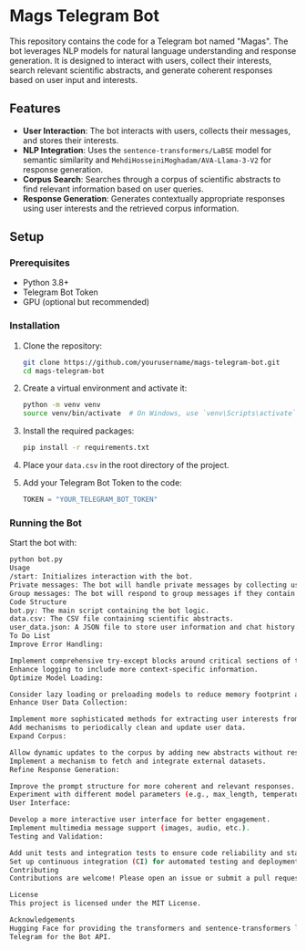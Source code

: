# Mags Telegram Bot

This repository contains the code for a Telegram bot named "Magas". The bot leverages NLP models for natural language understanding and response generation. It is designed to interact with users, collect their interests, search relevant scientific abstracts, and generate coherent responses based on user input and interests.

## Features

- **User Interaction**: The bot interacts with users, collects their messages, and stores their interests.
- **NLP Integration**: Uses the `sentence-transformers/LaBSE` model for semantic similarity and `MehdiHosseiniMoghadam/AVA-Llama-3-V2` for response generation.
- **Corpus Search**: Searches through a corpus of scientific abstracts to find relevant information based on user queries.
- **Response Generation**: Generates contextually appropriate responses using user interests and the retrieved corpus information.

## Setup

### Prerequisites

- Python 3.8+
- Telegram Bot Token
- GPU (optional but recommended)

### Installation

1. Clone the repository:
    ```sh
    git clone https://github.com/yourusername/mags-telegram-bot.git
    cd mags-telegram-bot
    ```

2. Create a virtual environment and activate it:
    ```sh
    python -m venv venv
    source venv/bin/activate  # On Windows, use `venv\Scripts\activate`
    ```

3. Install the required packages:
    ```sh
    pip install -r requirements.txt
    ```

4. Place your `data.csv` in the root directory of the project.

5. Add your Telegram Bot Token to the code:
    ```python
    TOKEN = "YOUR_TELEGRAM_BOT_TOKEN"
    ```

### Running the Bot

Start the bot with:
```sh
python bot.py
Usage
/start: Initializes interaction with the bot.
Private messages: The bot will handle private messages by collecting user info and responding contextually.
Group messages: The bot will respond to group messages if they contain specific keywords.
Code Structure
bot.py: The main script containing the bot logic.
data.csv: The CSV file containing scientific abstracts.
user_data.json: A JSON file to store user information and chat history.
To Do List
Improve Error Handling:

Implement comprehensive try-except blocks around critical sections of the code.
Enhance logging to include more context-specific information.
Optimize Model Loading:

Consider lazy loading or preloading models to reduce memory footprint and increase efficiency.
Enhance User Data Collection:

Implement more sophisticated methods for extracting user interests from messages.
Add mechanisms to periodically clean and update user data.
Expand Corpus:

Allow dynamic updates to the corpus by adding new abstracts without restarting the bot.
Implement a mechanism to fetch and integrate external datasets.
Refine Response Generation:

Improve the prompt structure for more coherent and relevant responses.
Experiment with different model parameters (e.g., max_length, temperature) to optimize response quality.
User Interface:

Develop a more interactive user interface for better engagement.
Implement multimedia message support (images, audio, etc.).
Testing and Validation:

Add unit tests and integration tests to ensure code reliability and stability.
Set up continuous integration (CI) for automated testing and deployment.
Contributing
Contributions are welcome! Please open an issue or submit a pull request for any improvements or bug fixes.

License
This project is licensed under the MIT License.

Acknowledgements
Hugging Face for providing the transformers and sentence-transformers libraries.
Telegram for the Bot API.
